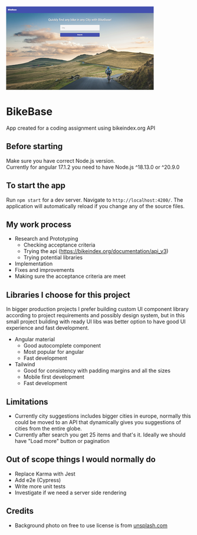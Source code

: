![bike base screenshot](screenshot.png)

# BikeBase

App created for a coding assignment using bikeindex.org API

## Before starting

Make sure you have correct Node.js version.  
Currently for angular 17.1.2 you need to have Node.js ^18.13.0 or ^20.9.0

## To start the app

Run `npm start` for a dev server. Navigate to `http://localhost:4200/`. The application will automatically reload if you change any of the source files.

## My work process

- Research and Prototyping
  - Checking acceptance criteria
  - Trying the api (https://bikeindex.org/documentation/api_v3)
  - Trying potential libraries
- Implementation
- Fixes and improvements
- Making sure the acceptance criteria are meet

## Libraries I choose for this project

In bigger production projects I prefer building custom UI component library according to project requirements and possibly design system, but in this small project building with ready UI libs was better option to have good UI experience and fast development.

- Angular material
  - Good autocomplete component
  - Most popular for angular
  - Fast development
- Tailwind
  - Good for consistency with padding margins and all the sizes
  - Mobile first development
  - Fast development

## Limitations

- Currently city suggestions includes bigger cities in europe, normally this could be moved to an API that dynamically gives you suggestions of cities from the entire globe.
- Currently after search you get 25 items and that's it. Ideally we should have "Load more" button or pagination

## Out of scope things I would normally do

- Replace Karma with Jest
- Add e2e (Cypress)
- Write more unit tests
- Investigate if we need a server side rendering

## Credits

- Background photo on free to use license is from [unsplash.com](https://unsplash.com/photos/person-cycling-on-road-distance-with-mountain-during-daytime-VfUN94cUy4o)
